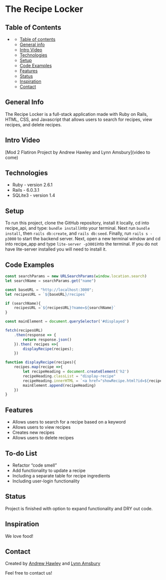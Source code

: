 # The Recipe Locker

## Table of Contents

- [](#)
  - [Table of contents](#table-of-contents)
  - [General info](#general-info)
  - [Intro Video](#intro-video)
  - [Technologies](#technologies)
  - [Setup](#setup)
  - [Code Examples](#code-examples)
  - [Features](#features)
  - [Status](#status)
  - [Inspiration](#inspiration)
  - [Contact](#contact)

## General Info

The Recipe Locker is a full-stack application made with Ruby on Rails, HTML, CSS, and Javascript that allows users to search for recipes, view recipes, and delete recipes.

## Intro Video

[Mod 2 Flatiron Project by Andrew Hawley and Lynn Amsbury](video to come)

## Technologies

* Ruby - version 2.6.1
* Rails - 6.0.3.1
* SQLite3 - version 1.4

## Setup

To run this project, clone the GitHub repository, install it locally, cd into recipe_api, and type:
```bundle install```into your terminal. Next run ```bundle install```, then ```rails db:create```, and ```rails db:seed```. Finally, run ```rails s -p3000``` to start the backend server.
Next, open a new terminal window and cd into recipe_app and type
```lite-server -p3001```into the terminal. If you do not have lite-server installed you will need to install it.

## Code Examples

```JavaScript
const searchParams = new URLSearchParams(window.location.search)
let searchName = searchParams.get("name")

const baseURL = "http://localhost:3000";
let recipesURL = `${baseURL}/recipes`

if (searchName){
    recipesURL =`${recipesURL}?name=${searchName}`
}

const mainElement = document.querySelector('#displayed')

fetch(recipesURL)
    .then(response => {
        return response.json()
    }).then( recipes =>{
        displayRecipe(recipes);
    })

function displayRecipe(recipes){
    recipes.map(recipe =>{
        let recipeHeading = document.createElement('h2')
        recipeHeading.classList = "display-recipe"
        recipeHeading.innerHTML = `<a href="showRecipe.html?id=${recipe.id}">${recipe.name}</a>`
        mainElement.append(recipeHeading)
    })
}
```

## Features

* Allows users to search for a recipe based on a keyword
* Allows users to view recipes
* Creates new recipes
* Allows users to delete recipes

## To-do List

* Refactor “code smell”
* Add functionality to update a recipe
* Including a separate table for recipe ingredients
* Including user-login functionality

## Status

Project is finished with option to expand functionality and DRY out code.

## Inspiration

We love food!

## Contact

Created by [Andrew Hawley](https://www.linkedin.com/in/andrew-hawley-695299182/) and [Lynn Amsbury](https://www.linkedin.com/in/lynnamsbury/)

Feel free to contact us!